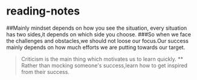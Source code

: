# reading-notes
##Mainly mindset depends on how you see the situation, every situation has two sides,it depends on which side you choose.
###So when we face the challenges and obstacles,we should not loose our focus.Our success mainly depends on how much efforts we are putting towards our target.
> Criticism is the main thing which motivates us to learn quickly.
** Rather than mocking someone's success,learn how to get inspired from their success.
